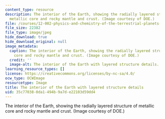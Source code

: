 ```yaml
---
content_type: resource
description: The interior of the Earth, showing the radially layered structure of
  metallic core and rocky mantle and crust. (Image courtesy of DOE.)
file: /courses/12-002-physics-and-chemistry-of-the-terrestrial-planets-fall-2008/35c770380da1494b9a7de22103d59dd4_12-002f08.jpg
file_size: 22382
file_type: image/jpeg
hide_download: true
hide_download_original: null
image_metadata:
  caption: The interior of the Earth, showing the radially layered structure of metallic
    core and rocky mantle and crust. (Image courtesy of DOE.)
  credit: ''
  image-alt: The interior of the Earth with layered structure details.
learning_resource_types: []
license: https://creativecommons.org/licenses/by-nc-sa/4.0/
ocw_type: OCWImage
resourcetype: Image
title: The interior of the Earth with layered structure details
uid: 35c77038-0da1-494b-9a7d-e22103d59dd4
---
```

The interior of the Earth, showing the radially layered structure of metallic core and rocky mantle and crust. (Image courtesy of DOE.)